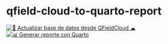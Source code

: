 # qfield-cloud-to-quarto-report
[![🔄 Actualizar base de datos desde QFieldCloud ☁︎](https://github.com/ambarja/qfield-cloud-to-quarto-report/actions/workflows/georreferenciacion.yml/badge.svg)](https://github.com/ambarja/qfield-cloud-to-quarto-report/actions/workflows/georreferenciacion.yml)
[![📊 Generar reporte con Quarto](https://github.com/ambarja/qfield-cloud-to-quarto-report/actions/workflows/reporte.yml/badge.svg)](https://github.com/ambarja/qfield-cloud-to-quarto-report/actions/workflows/reporte.yml)